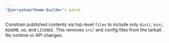 ```yaml
---
'@jerryshim/theme-builder': patch
---
```


Constrain published contents via top-level `files` to include only `dist/`, `bin/`, `README.md`, and `LICENSE`. This removes `src/` and config files from the tarball. No runtime or API changes.
